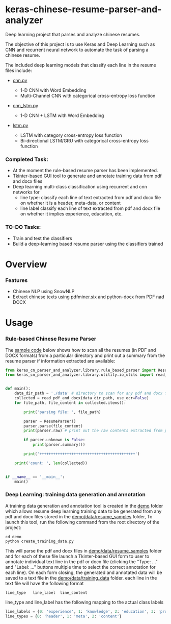 # keras-chinese-resume-parser-and-analyzer

Deep learning project that parses and analyze chinese resumes.

The objective of this project is to use Keras and Deep Learning such as CNN and recurrent neural network to automate the
task of parsing a chinese resume. 

The included deep learning models that classify each line in the resume files include:

* [cnn.py](keras_cn_parser_and_analyzer/library/classifiers/cnn.py)
    * 1-D CNN with Word Embedding 
    * Multi-Channel CNN with categorical cross-entropy loss function

* [cnn_lstm.py](keras_cn_parser_and_analyzer/library/classifiers/cnn_lstm.py)
    * 1-D CNN + LSTM with Word Embedding

* [lstm.py](keras_cn_parser_and_analyzer/library/classifiers/lstm.py)
    * LSTM with category cross-entropy loss function
    * Bi-directional LSTM/GRU with categorical cross-entropy loss function

### Completed Task:

* At the moment the rule-based resume parser has been implemented.
* Tkinter-based GUI tool to generate and annotate training data from pdf and docx files
* Deep learning multi-class classification using recurrent and cnn networks for
    * line type: classify each line of text extracted from pdf and docx file on whether it is a header, meta-data, or content
    * line label classify each line of text extracted from pdf and docx file on whether it implies experience, education, etc.
    
### TO-DO Tasks:

* Train and test the classifiers 
* Build a deep-learning based resume parser using the classifiers trained

# Overview

### Features 

* Chinese NLP using SnowNLP
* Extract chinese texts using pdfminer.six and python-docx from PDF nad DOCX

# Usage

### Rule-based Chinese Resume Parser

The [sample code](demo/rule_base_parser.py) below shows how to scan all the resumes (in PDF and DOCX formats) from a 
particular directory and print out a summary from the resume parser if information extracted are available:

```python
from keras_cn_parser_and_analyzer.library.rule_based_parser import ResumeParser
from keras_cn_parser_and_analyzer.library.utility.io_utils import read_pdf_and_docx


def main():
    data_dir_path = './data' # directory to scan for any pdf and docx files
    collected = read_pdf_and_docx(data_dir_path, use_ocr=False)
    for file_path, file_content in collected.items():

        print('parsing file: ', file_path)

        parser = ResumeParser()
        parser.parse(file_content)
        print(parser.raw) # print out the raw contents extracted from pdf or docx files

        if parser.unknown is False:
            print(parser.summary())

        print('++++++++++++++++++++++++++++++++++++++++++')

    print('count: ', len(collected))


if __name__ == '__main__':
    main()

```

### Deep Learning: training data generation and annotation

A training data generation and annotation tool is created in the [demo](demo) folder which allows 
resume deep learning training data to be generated from any pdf and docx files stored in the 
[demo/data/resume_samples](demo/data/resume_samples) folder, To launch this tool, run the following 
command from the root directory of the project:

```batch
cd demo
python create_training_data.py
``` 

This will parse the pdf and docx files in [demo/data/resume_samples](demo/data/resume_samples) folder
and for each of these file launch a Tkinter-based GUI form to user to annotate individual text line
in the pdf or docx file (clicking the "Type: ..." and "Label: ..." buttons multiple time to select the 
correct annotation for each line). On each form closing, the generated and annotated data will be saved
to a text file in the [demo/data/training_data](demo/data/training_data) folder.  each line in the
text file will have the following format

```text
line_type   line_label  line_content
```

line_type and line_label has the following mapping to the actual class labels

```python
line_labels = {0: 'experience', 1: 'knowledge', 2: 'education', 3: 'project', 4: 'others'}
line_types = {0: 'header', 1: 'meta', 2: 'content'}
```
